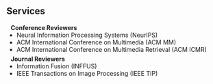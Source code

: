 <!-- ## Services -->
<h2 id="services">
  Services
</h2>
<h4 style="margin:0 10px 0;">Conference Reviewers</h4>

<ul style="margin:0 0 5px;">
  <!-- <li><autocolor>ICMR'24/25, ACMMM'24/25, NeurIPS'24</autocolor></li> -->
  <li><autocolor>Neural Information Processing Systems (NeurIPS)</autocolor></li>
  <li><autocolor>ACM International Conference on Multimedia (ACM MM)</autocolor></li>
  <li><autocolor>ACM International Conference on Multimedia Retrieval (ACM ICMR)</autocolor></li>
</ul>

<h4 style="margin:0 10px 0;">Journal Reviewers</h4>

<ul style="margin:0 0 20px;">
  <li><autocolor>Information Fusion (INFFUS)</autocolor></li>
  <li><autocolor>IEEE Transactions on Image Processing (IEEE TIP)</autocolor></li>
  <!-- <li><autocolor>Journal of Geography and Cartography (JGC)</autocolor></li> -->
</ul>